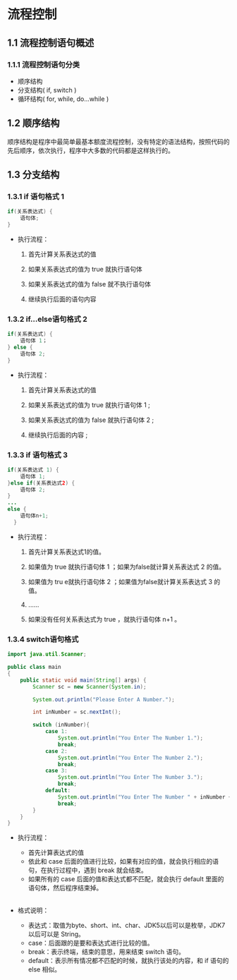 # 流程控制

## 1.1 流程控制语句概述

### 1.1.1 流程控制语句分类

- 顺序结构
- 分支结构( if,  switch )
- 循环结构( for,  while,  do...while )

## 1.2 顺序结构

顺序结构是程序中最简单最基本额度流程控制，没有特定的语法结构，按照代码的先后顺序，依次执行，程序中大多数的代码都是这样执行的。

## 1.3 分支结构

### 1.3.1 if 语句格式 1

```java
if(关系表达式) {
    语句体;
}
```

- 执行流程：

  1. 首先计算关系表达式的值

  2. 如果关系表达式的值为 true 就执行语句体

  3. 如果关系表达式的值为 false 就不执行语句体

  4. 继续执行后面的语句内容

###  1.3.2 if...else语句格式 2

```java
if(关系表达式) {
    语句体 1；
} else {
    语句体 2;
}
```

- 执行流程：

  1. 首先计算关系表达式的值

  2. 如果关系表达式的值为 true 就执行语句体 1 ;

  3. 如果关系表达式的值为 false 就执行语句体 2 ;

  4. 继续执行后面的内容 ;

### 1.3.3 if 语句格式 3

```java
if(关系表达式 1) {
    语句体 1;
}else if(关系表达式2) {
    语句体 2;
}
...
else {
    语句体n+1;
  }
```

- 执行流程：

  1. 首先计算关系表达式1的值。

  2. 如果值为 true 就执行语句体 1 ；如果为false就计算关系表达式 2 的值。

  3. 如果值为 tru e就执行语句体 2 ；如果值为false就计算关系表达式 3 的值。

  4.  ......

  5. 如果没有任何关系表达式为 true ，就执行语句体 n+1 。

### 1.3.4 switch语句格式

```java
import java.util.Scanner;

public class main
{
    public static void main(String[] args) {
        Scanner sc = new Scanner(System.in);

        System.out.println("Please Enter A Number.");

        int inNumber = sc.nextInt();

        switch (inNumber){
            case 1:
                System.out.println("You Enter The Number 1.");
                break;
            case 2:
                System.out.println("You Enter The Number 2.");
                break;
            case 3:
                System.out.println("You Enter The Number 3.");
                break;
            default:
                System.out.println("You Enter The Number " + inNumber + ".");
                break;
        }
    }
}
```

- 执行流程：

  - 首先计算表达式的值
  - 依此和 case 后面的值进行比较，如果有对应的值，就会执行相应的语句，在执行过程中，遇到 break 就会结束。
  - 如果所有的 case 后面的值和表达式都不匹配，就会执行 default 里面的语句体，然后程序结束掉。

  <br>

- 格式说明：
  - 表达式：取值为byte、short、int、char、JDK5以后可以是枚举，JDK7以后可以是 String。
  - case：后面跟的是要和表达式进行比较的值。
  - break：表示终端，结束的意思，用来结束 switch 语句。
  - default：表示所有情况都不匹配的时候，就执行该处的内容，和 if 语句的 else 相似。

